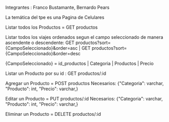 Integrantes : Franco Bustamante, Bernardo Pears

La temática del tpe es una Pagina de Celulares

Listar todos los Productos  = GET productos

Listar todos los viajes ordenados segun el campo seleccionado de manera ascendente o descendente:
GET productos?sort={CampoSeleccionado}&order=asc  |  GET productos?sort={CampoSeleccionado}&order=desc

{CampoSeleccionado} = id_productos | Categoria | Productos | Precio

Listar un Producto por su id : GET productos/:id

Agregar un Producto = POST productos
Necesarios: {"Categoria": varchar, "Producto": int, "Precio": varchar,}

Editar un Producto = PUT productos/:id
Necesarios: {"Categoria": varchar, "Producto": int, "Precio": varchar,}

Eliminar un Producto = DELETE productos/:id

